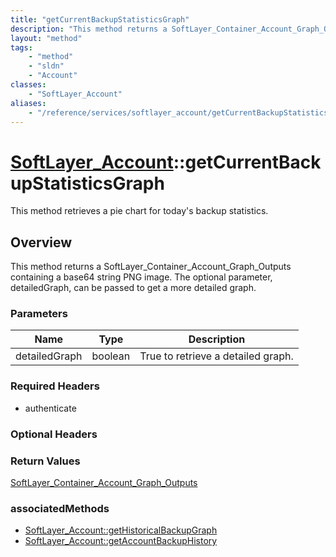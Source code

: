 ```yaml
---
title: "getCurrentBackupStatisticsGraph"
description: "This method returns a SoftLayer_Container_Account_Graph_Outputs containing a base64 string PNG image. The optional param... "
layout: "method"
tags:
    - "method"
    - "sldn"
    - "Account"
classes:
    - "SoftLayer_Account"
aliases:
    - "/reference/services/softlayer_account/getCurrentBackupStatisticsGraph"
---
```

# [SoftLayer_Account](/reference/services/SoftLayer_Account)::getCurrentBackupStatisticsGraph

This method retrieves a pie chart for today's backup statistics.


## Overview 
This method returns a SoftLayer_Container_Account_Graph_Outputs containing a base64 string PNG image. The optional parameter, detailedGraph, can be passed to get a more detailed graph. 

### Parameters 
|Name | Type | Description |
| --- | --- | --- |
|detailedGraph| boolean| True to retrieve a detailed graph.|


### Required Headers
* authenticate

### Optional Headers

### Return Values
<a href='/reference/datatypes/SoftLayer_Container_Account_Graph_Outputs'>SoftLayer_Container_Account_Graph_Outputs </a>


### associatedMethods

*  [SoftLayer_Account::getHistoricalBackupGraph](/reference/services/SoftLayer_Account/getHistoricalBackupGraph )
*  [SoftLayer_Account::getAccountBackupHistory](/reference/services/SoftLayer_Account/getAccountBackupHistory )

